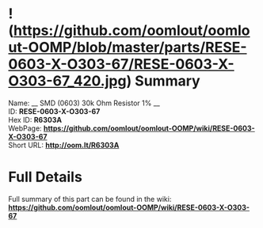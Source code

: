 
!(https://github.com/oomlout/oomlout-OOMP/blob/master/parts/RESE-0603-X-O303-67/RESE-0603-X-O303-67_420.jpg)
Summary
=================
  
Name: __ SMD (0603) 30k Ohm Resistor 1% __    
ID: __RESE-0603-X-O303-67__   
Hex ID: __R6303A__   
WebPage: __https://github.com/oomlout/oomlout-OOMP/wiki/RESE-0603-X-O303-67__   
Short URL: __http://oom.lt/R6303A__   

Full Details
==========================
Full summary of this part can be found in the wiki:   
__https://github.com/oomlout/oomlout-OOMP/wiki/RESE-0603-X-O303-67__    

